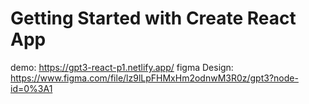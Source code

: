 # Getting Started with Create React App
demo: https://gpt3-react-p1.netlify.app/
figma Design: https://www.figma.com/file/lz9lLpFHMxHm2odnwM3R0z/gpt3?node-id=0%3A1
